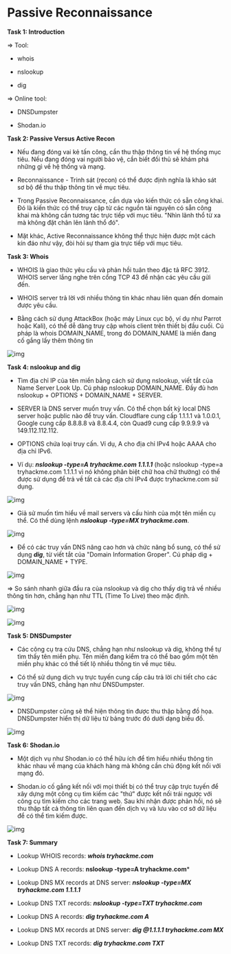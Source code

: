 # Passive Reconnaissance

**Task 1: Introduction**

=> Tool: 

- whois 

- nslookup

- dig

=> Online tool: 

- DNSDumpster

- Shodan.io

**Task 2: Passive Versus Active Recon**

- Nếu đang đóng vai kẻ tấn công, cần thu thập thông tin về hệ thống mục tiêu. Nếu đang đóng vai người bảo vệ, cần biết đối thủ sẽ khám phá những gì về hệ thống và mạng.

- Reconnaissance - Trinh sát (recon) có thể được định nghĩa là khảo sát sơ bộ để thu thập thông tin về mục tiêu.

- Trong Passive Reconnaissance, cần dựa vào kiến ​​thức có sẵn công khai. Đó là kiến ​​thức có thể truy cập từ các nguồn tài nguyên có sẵn công khai mà không cần tương tác trực tiếp với mục tiêu. "Nhìn lãnh thổ từ xa mà không đặt chân lên lãnh thổ đó". 

- Mặt khác, Active Reconnaissance không thể thực hiện được một cách kín đáo như vậy, đòi hỏi sự tham gia trực tiếp với mục tiêu.

**Task 3: Whois**

- WHOIS là giao thức yêu cầu và phản hồi tuân theo đặc tả RFC 3912. WHOIS server lắng nghe trên cổng TCP 43 để nhận các yêu cầu gửi đến.

- WHOIS server trả lời với nhiều thông tin khác nhau liên quan đến domain được yêu cầu.

- Bằng cách sử dụng AttackBox (hoặc máy Linux cục bộ, ví dụ như Parrot hoặc Kali), có thể dễ dàng truy cập whois client trên thiết bị đầu cuối. Cú pháp là whois DOMAIN_NAME, trong đó DOMAIN_NAME là miền đang cố gắng lấy thêm thông tin

![img](https://github.com/DucThinh47/TryHackMe/blob/main/Jr_Penetration_Tester/Network_Security/images/image.png)

**Task 4: nslookup and dig**

- Tìm địa chỉ IP của tên miền bằng cách sử dụng nslookup, viết tắt của Name Server Look Up. Cú pháp nslookup DOMAIN_NAME. Đầy đủ hơn nslookup + OPTIONS + DOMAIN_NAME + SERVER.

- SERVER là DNS server muốn truy vấn. Có thể chọn bất kỳ local DNS server hoặc public nào để truy vấn. Cloudflare cung cấp 1.1.1.1 và 1.0.0.1, Google cung cấp 8.8.8.8 và 8.8.4.4, còn Quad9 cung cấp 9.9.9.9 và 149.112.112.112.

- OPTIONS chứa loại truy cấn. Ví dụ, A cho địa chỉ IPv4 hoặc AAAA cho địa chỉ IPv6. 

- Ví dụ: ***nslookup -type=A tryhackme.com 1.1.1.1*** (hoặc nslookup -type=a tryhackme.com 1.1.1.1 vì nó không phân biệt chữ hoa chữ thường) có thể được sử dụng để trả về tất cả các địa chỉ IPv4 được tryhackme.com sử dụng.

![img](https://github.com/DucThinh47/TryHackMe/blob/main/Jr_Penetration_Tester/Network_Security/images/image1.png)

- Giả sử muốn tìm hiểu về mail servers và cấu hình của một tên miền cụ thể. Có thể dùng lệnh ***nslookup -type=MX tryhackme.com***.

![img](https://github.com/DucThinh47/TryHackMe/blob/main/Jr_Penetration_Tester/Network_Security/images/image2.png)

- Để có các truy vấn DNS nâng cao hơn và chức năng bổ sung, có thể sử dụng ***dig***, từ viết tắt của "Domain Information Groper".  Cú pháp dig + DOMAIN_NAME + TYPE.

![img](https://github.com/DucThinh47/TryHackMe/blob/main/Jr_Penetration_Tester/Network_Security/images/image3.png)

=> So sánh nhanh giữa đầu ra của nslookup và dig cho thấy dig trả về nhiều thông tin hơn, chẳng hạn như TTL (Time To Live) theo mặc định. 

![img](https://github.com/DucThinh47/TryHackMe/blob/main/Jr_Penetration_Tester/Network_Security/images/image4.png)

![img](https://github.com/DucThinh47/TryHackMe/blob/main/Jr_Penetration_Tester/Network_Security/images/image5.png)

**Task 5: DNSDumpster**

- Các công cụ tra cứu DNS, chẳng hạn như nslookup và dig, không thể tự tìm thấy tên miền phụ. Tên miền đang kiểm tra có thể bao gồm một tên miền phụ khác có thể tiết lộ nhiều thông tin về mục tiêu.

- Có thể sử dụng dịch vụ trực tuyến cung cấp câu trả lời chi tiết cho các truy vấn DNS, chẳng hạn như DNSDumpster.

![img](https://github.com/DucThinh47/TryHackMe/blob/main/Jr_Penetration_Tester/Network_Security/images/image6.png)

- DNSDumpster cũng sẽ thể hiện thông tin được thu thập bằng đồ họa. DNSDumpster hiển thị dữ liệu từ bảng trước đó dưới dạng biểu đồ.

![img](https://github.com/DucThinh47/TryHackMe/blob/main/Jr_Penetration_Tester/Network_Security/images/image7.png)

**Task 6: Shodan.io**

- Một dịch vụ như Shodan.io có thể hữu ích để tìm hiểu nhiều thông tin khác nhau về mạng của khách hàng mà không cần chủ động kết nối với mạng đó.

- Shodan.io cố gắng kết nối với mọi thiết bị có thể truy cập trực tuyến để xây dựng một công cụ tìm kiếm các "thứ" được kết nối trái ngược với công cụ tìm kiếm cho các trang web. Sau khi nhận được phản hồi, nó sẽ thu thập tất cả thông tin liên quan đến dịch vụ và lưu vào cơ sở dữ liệu để có thể tìm kiếm được.

![img](https://github.com/DucThinh47/TryHackMe/blob/main/Jr_Penetration_Tester/Network_Security/images/image8.png)

**Task 7: Summary**

- Lookup WHOIS records: ***whois tryhackme.com***

- Lookup DNS A records: **nslookup -type=A tryhackme.com***

- Lookup DNS MX records at DNS server: ***nslookup -type=MX tryhackme.com 1.1.1.1***

- Lookup DNS TXT records: ***nslookup -type=TXT tryhackme.com***

- Lookup DNS A records: ***dig tryhackme.com A***

- Lookup DNS MX records at DNS server: ***dig @1.1.1.1 tryhackme.com MX***

- Lookup DNS TXT records: ***dig tryhackme.com TXT***













